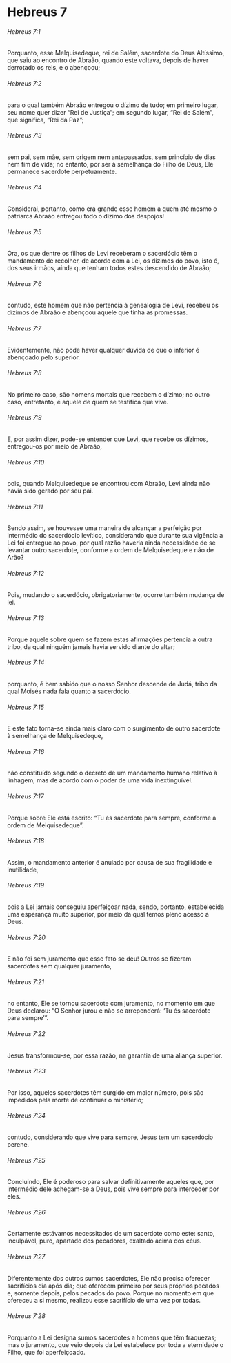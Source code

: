 # Hebreus 7

###### Hebreus 7:1

Porquanto, esse Melquisedeque, rei de Salém, sacerdote do Deus Altíssimo, que saiu ao encontro de Abraão, quando este voltava, depois de haver derrotado os reis, e o abençoou;

###### Hebreus 7:2

para o qual também Abraão entregou o dízimo de tudo; em primeiro lugar, seu nome quer dizer “Rei de Justiça”; em segundo lugar, “Rei de Salém”, que significa, “Rei da Paz”;

###### Hebreus 7:3

sem pai, sem mãe, sem origem nem antepassados, sem princípio de dias nem fim de vida; no entanto, por ser à semelhança do Filho de Deus, Ele permanece sacerdote perpetuamente.

###### Hebreus 7:4

Considerai, portanto, como era grande esse homem a quem até mesmo o patriarca Abraão entregou todo o dízimo dos despojos!

###### Hebreus 7:5

Ora, os que dentre os filhos de Levi receberam o sacerdócio têm o mandamento de recolher, de acordo com a Lei, os dízimos do povo, isto é, dos seus irmãos, ainda que tenham todos estes descendido de Abraão;

###### Hebreus 7:6

contudo, este homem que não pertencia à genealogia de Levi, recebeu os dízimos de Abraão e abençoou aquele que tinha as promessas.

###### Hebreus 7:7

Evidentemente, não pode haver qualquer dúvida de que o inferior é abençoado pelo superior.

###### Hebreus 7:8

No primeiro caso, são homens mortais que recebem o dízimo; no outro caso, entretanto, é aquele de quem se testifica que vive.

###### Hebreus 7:9

E, por assim dizer, pode-se entender que Levi, que recebe os dízimos, entregou-os por meio de Abraão,

###### Hebreus 7:10

pois, quando Melquisedeque se encontrou com Abraão, Levi ainda não havia sido gerado por seu pai.

###### Hebreus 7:11

Sendo assim, se houvesse uma maneira de alcançar a perfeição por intermédio do sacerdócio levítico, considerando que durante sua vigência a Lei foi entregue ao povo, por qual razão haveria ainda necessidade de se levantar outro sacerdote, conforme a ordem de Melquisedeque e não de Arão?

###### Hebreus 7:12

Pois, mudando o sacerdócio, obrigatoriamente, ocorre também mudança de lei.

###### Hebreus 7:13

Porque aquele sobre quem se fazem estas afirmações pertencia a outra tribo, da qual ninguém jamais havia servido diante do altar;

###### Hebreus 7:14

porquanto, é bem sabido que o nosso Senhor descende de Judá, tribo da qual Moisés nada fala quanto a sacerdócio.

###### Hebreus 7:15

E este fato torna-se ainda mais claro com o surgimento de outro sacerdote à semelhança de Melquisedeque,

###### Hebreus 7:16

não constituído segundo o decreto de um mandamento humano relativo à linhagem, mas de acordo com o poder de uma vida inextinguível.

###### Hebreus 7:17

Porque sobre Ele está escrito: “Tu és sacerdote para sempre, conforme a ordem de Melquisedeque”.

###### Hebreus 7:18

Assim, o mandamento anterior é anulado por causa de sua fragilidade e inutilidade,

###### Hebreus 7:19

pois a Lei jamais conseguiu aperfeiçoar nada, sendo, portanto, estabelecida uma esperança muito superior, por meio da qual temos pleno acesso a Deus.

###### Hebreus 7:20

E não foi sem juramento que esse fato se deu! Outros se fizeram sacerdotes sem qualquer juramento,

###### Hebreus 7:21

no entanto, Ele se tornou sacerdote com juramento, no momento em que Deus declarou: “O Senhor jurou e não se arrependerá: ‘Tu és sacerdote para sempre’”.

###### Hebreus 7:22

Jesus transformou-se, por essa razão, na garantia de uma aliança superior.

###### Hebreus 7:23

Por isso, aqueles sacerdotes têm surgido em maior número, pois são impedidos pela morte de continuar o ministério;

###### Hebreus 7:24

contudo, considerando que vive para sempre, Jesus tem um sacerdócio perene.

###### Hebreus 7:25

Concluindo, Ele é poderoso para salvar definitivamente aqueles que, por intermédio dele achegam-se a Deus, pois vive sempre para interceder por eles.

###### Hebreus 7:26

Certamente estávamos necessitados de um sacerdote como este: santo, inculpável, puro, apartado dos pecadores, exaltado acima dos céus.

###### Hebreus 7:27

Diferentemente dos outros sumos sacerdotes, Ele não precisa oferecer sacrifícios dia após dia; que oferecem primeiro por seus próprios pecados e, somente depois, pelos pecados do povo. Porque no momento em que ofereceu a si mesmo, realizou esse sacrifício de uma vez por todas.

###### Hebreus 7:28

Porquanto a Lei designa sumos sacerdotes a homens que têm fraquezas; mas o juramento, que veio depois da Lei estabelece por toda a eternidade o Filho, que foi aperfeiçoado.

